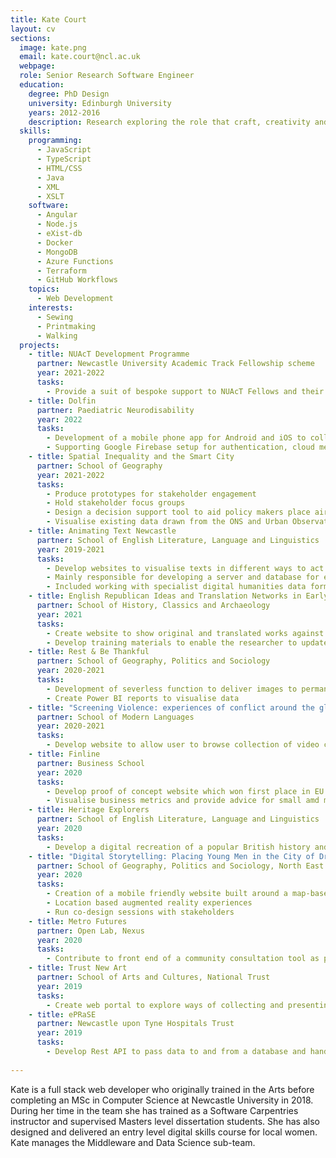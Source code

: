 ```yaml
---
title: Kate Court
layout: cv
sections:
  image: kate.png
  email: kate.court@ncl.ac.uk
  webpage: 
  role: Senior Research Software Engineer
  education:
    degree: PhD Design
    university: Edinburgh University
    years: 2012-2016
    description: Research exploring the role that craft, creativity and community play in women's lives
  skills:
    programming:
      - JavaScript
      - TypeScript
      - HTML/CSS
      - Java
      - XML
      - XSLT
    software:
      - Angular
      - Node.js
      - eXist-db
      - Docker
      - MongoDB
      - Azure Functions
      - Terraform
      - GitHub Workflows
    topics:
      - Web Development
    interests:
      - Sewing
      - Printmaking
      - Walking
  projects:
    - title: NUAcT Development Programme
      partner: Newcastle University Academic Track Fellowship scheme
      year: 2021-2022
      tasks:
        - Provide a suit of bespoke support to NUAcT Fellows and their staff and students including training and grant writing assistance. 
    - title: Dolfin
      partner: Paediatric Neurodisability
      year: 2022
      tasks:
        - Development of a mobile phone app for Android and iOS to collect trial data and provide push notifications.
        - Supporting Google Firebase setup for authentication, cloud messaging and database hosting.
    - title: Spatial Inequality and the Smart City
      partner: School of Geography
      year: 2021-2022
      tasks:
        - Produce prototypes for stakeholder engagement
        - Hold stakeholder focus groups
        - Design a decision support tool to aid policy makers place air quality sensors
        - Visualise existing data drawn from the ONS and Urban Observatory
    - title: Animating Text Newcastle
      partner: School of English Literature, Language and Linguistics
      year: 2019-2021
      tasks:
        - Develop websites to visualise texts in different ways to act as proof of concepts to support funding bids
        - Mainly responsible for developing a server and database for each pilot
        - Included working with specialist digital humanities data formats and databases          
    - title: English Republican Ideas and Translation Networks in Early Modern Germany
      partner: School of History, Classics and Archaeology
      year: 2021
      tasks:
        - Create website to show original and translated works against geography and time
        - Develop training materials to enable the researcher to update the website themselves
    - title: Rest & Be Thankful
      partner: School of Geography, Politics and Sociology
      year: 2020-2021
      tasks:
        - Development of severless function to deliver images to permanent storage
        - Create Power BI reports to visualise data
    - title: "Screening Violence: experiences of conflict around the globe"
      partner: School of Modern Languages
      year: 2020-2021
      tasks:
        - Develop website to allow user to browse collection of video clips by location, keyword or thumbnail.
    - title: Finline
      partner: Business School
      year: 2020
      tasks:
        - Develop proof of concept website which won first place in EU Datathon 2020 Challenge 2
        - Visualise business metrics and provide advice for small amd medium sized businesses
    - title: Heritage Explorers
      partner: School of English Literature, Language and Linguistics
      year: 2020
      tasks:
        - Develop a digital recreation of a popular British history and heritage-themed educational board game from the nineteenth century
    - title: "Digital Storytelling: Placing Young Men in the City of Dreams"
      partner: School of Geography, Politics and Sociology, North East Young Dads and Lads, and Seven Stories
      year: 2020
      tasks:
        - Creation of a mobile friendly website built around a map-based interface and storytelling imagery
        - Location based augmented reality experiences
        - Run co-design sessions with stakeholders
    - title: Metro Futures
      partner: Open Lab, Nexus
      year: 2020
      tasks:
        - Contribute to front end of a community consultation tool as part of the development of a new Tyne and Wear Metro       
    - title: Trust New Art
      partner: School of Arts and Cultures, National Trust
      year: 2019
      tasks:
        - Create web portal to explore ways of collecting and presenting archive material of site specific temporary artworks in heritage settings 
    - title: ePRaSE
      partner: Newcastle upon Tyne Hospitals Trust
      year: 2019
      tasks:
        - Develop Rest API to pass data to and from a database and handle authentication
    
---
```

Kate is a full stack web developer who originally trained in the Arts before completing an MSc in Computer Science at Newcastle University in 2018. During her time in the team she has trained as a Software Carpentries instructor and supervised Masters level dissertation students. She has also designed and delivered an entry level digital skills course for local women. Kate manages the Middleware and Data Science sub-team. 
